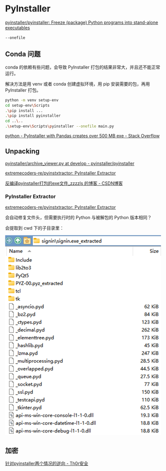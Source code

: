 # PyInstaller
[pyinstaller/pyinstaller: Freeze (package) Python programs into stand-alone executables](https://github.com/pyinstaller/pyinstaller)

`--onefile`

## Conda 问题
conda 的依赖有些问题，会导致 PyInstaller 打包的结果非常大，并且还不能正常运行。

解决方法是用 venv 或者 conda 创建虚拟环境，用 pip 安装需要的包，再用 PyInstaller 打包。

```sh
python -m venv setup-env
cd setup-env\Scripts
.\pip install ...
.\pip install pyinstaller
cd ..\..
.\setup-env\Scripts\pyinstaller --onefile main.py
```

[python - PyInstaller with Pandas creates over 500 MB exe - Stack Overflow](https://stackoverflow.com/questions/43886822/pyinstaller-with-pandas-creates-over-500-mb-exe)

## Unpacking
[pyinstaller/archive\_viewer.py at develop - pyinstaller/pyinstaller](https://github.com/pyinstaller/pyinstaller/blob/develop/archive_viewer.py)

[extremecoders-re/pyinstxtractor: PyInstaller Extractor](https://github.com/extremecoders-re/pyinstxtractor)

[反编译pyinstaller打包的exe文件\_zzzzls 的博客 - CSDN博客](https://blog.csdn.net/qq_36078992/article/details/103596170)

### PyInstaller Extractor
[extremecoders-re/pyinstxtractor: PyInstaller Extractor](https://github.com/extremecoders-re/pyinstxtractor)

会自动修复文件头，但需要执行时的 Python 与被解包的 Python 版本相同？

会提取到 cwd 下的子目录里：

![](images/README/pyinstxtractor.png)

## 加密
[针对pyinstaller两个情况的逆向 - Th0r安全](https://mp.weixin.qq.com/s/kqD87mMXYPIVD-QhRkeOFg)